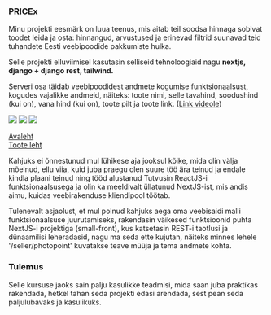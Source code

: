 ### PRICEx

Minu projekti eesmärk on luua teenus, mis aitab teil soodsa hinnaga sobivat toodet leida ja osta: hinnangud, arvustused ja erinevad filtrid suunavad teid tuhandete Eesti veebipoodide pakkumiste hulka.

Selle projekti elluviimisel kasutasin selliseid tehnoloogiaid nagu **nextjs, django + django rest, tailwind.** 

Serveri osa täidab veebipoodidest andmete kogumise funktsionaalsust, kogudes vajalikke andmeid, näiteks: toote nimi, selle tavahind, soodushind (kui on), vana hind  (kui on), toote pilt ja  toote link. ([Link videole](https://drive.google.com/file/d/1tQUDAUdH1qyljScbCCVXV1wPi00t8lZc/view?usp=sharing "Link videole"))



![](https://i.imgur.com/731TiTE.png)
![](https://i.imgur.com/Ax9JUnn.png)
![](https://i.imgur.com/9FFm4Pu.png)

[Avaleht](https://px-frontend.vercel.app "Avaleht")  
[Toote leht](https://px-frontend.vercel.app/product "Toote leht")

Kahjuks ei õnnestunud mul lühikese aja jooksul kõike, mida olin välja mõelnud, ellu viia, kuid juba praegu olen suure töö ära teinud ja endale kindla plaani teinud ning tööd alustanud  Tutvusin ReactJS-i funktsionaalsusega ja olin ka meeldivalt üllatunud NextJS-ist, mis andis aimu, kuidas veebirakenduse kliendipool töötab.

Tulenevalt asjaolust, et mul polnud kahjuks aega oma veebisaidi malli funktsionaalsuse juurutamiseks, rakendasin väikesed funktsioonid puhta NextJS-i projektiga (small-front), kus katsetasin REST-i taotlusi ja dünaamilisi leheradasid, nagu ma seda ette kujutan, näiteks minnes lehele '/seller/photopoint' kuvatakse teave müüja ja tema andmete kohta.

### Tulemus

Selle kursuse jaoks sain palju kasulikke teadmisi, mida saan juba praktikas rakendada, hetkel tahan seda projekti edasi arendada, sest pean seda paljulubavaks ja kasulikuks.
